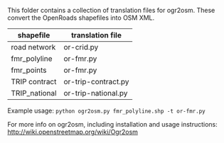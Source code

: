 This folder contains a collection of translation files for ogr2osm. These convert the OpenRoads shapefiles into OSM XML.

| shapefile | translation file |
| --- | --- |
| road network | or-crid.py |
| fmr_polyline | or-fmr.py |
| fmr_points | or-fmr.py |
| TRIP contract | or-trip-contract.py |
| TRIP_national | or-trip-national.py |

Example usage: `python ogr2osm.py fmr_polyline.shp -t or-fmr.py`

For more info on ogr2osm, including installation and usage instructions: http://wiki.openstreetmap.org/wiki/Ogr2osm